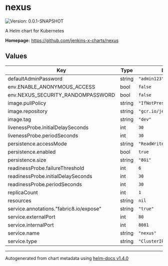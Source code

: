 # nexus

![Version: 0.0.1-SNAPSHOT](https://img.shields.io/badge/Version-0.0.1--SNAPSHOT-informational?style=flat-square)

A Helm chart for Kubernetes

**Homepage:** <https://github.com/jenkins-x-charts/nexus>

## Values

| Key | Type | Default | Description |
|-----|------|---------|-------------|
| defaultAdminPassword | string | `"admin123"` |  |
| env.ENABLE_ANONYMOUS_ACCESS | bool | `false` |  |
| env.NEXUS_SECURITY_RANDOMPASSWORD | bool | `false` |  |
| image.pullPolicy | string | `"IfNotPresent"` |  |
| image.repository | string | `"gcr.io/jenkinsxio/nexus"` |  |
| image.tag | string | `"dev"` |  |
| livenessProbe.initialDelaySeconds | int | `30` |  |
| livenessProbe.periodSeconds | int | `30` |  |
| persistence.accessMode | string | `"ReadWriteOnce"` |  |
| persistence.enabled | bool | `true` |  |
| persistence.size | string | `"8Gi"` |  |
| readinessProbe.failureThreshold | int | `6` |  |
| readinessProbe.initialDelaySeconds | int | `30` |  |
| readinessProbe.periodSeconds | int | `30` |  |
| replicaCount | int | `1` |  |
| resources | string | `nil` |  |
| service.annotations."fabric8.io/expose" | string | `"true"` |  |
| service.externalPort | int | `80` |  |
| service.internalPort | int | `8081` |  |
| service.name | string | `"nexus"` |  |
| service.type | string | `"ClusterIP"` |  |

----------------------------------------------
Autogenerated from chart metadata using [helm-docs v1.4.0](https://github.com/norwoodj/helm-docs/releases/v1.4.0)
